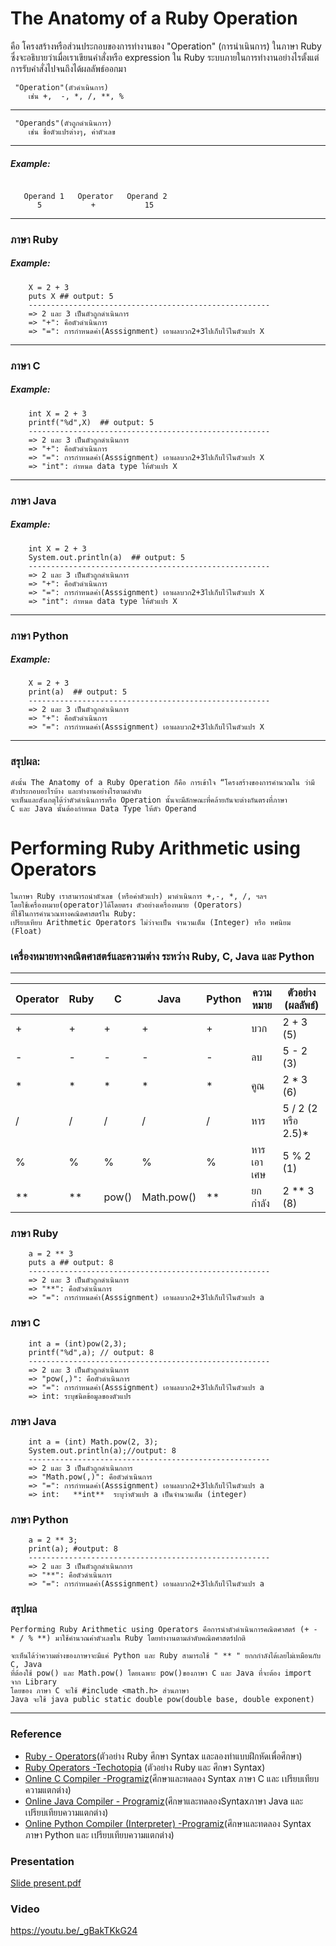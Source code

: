 
# The Anatomy of a Ruby Operation

คือ โครงสร้างหรือส่วนประกอบของการทำงานของ "Operation" (การนำเนินการ) ในภาษา  Ruby ซึ่งจะอธิบายว่าเมื่อเราเขียนคำสั่งหรือ expression ใน Ruby ระบบภายในการทำงานอย่างไรตั้งแต่การรับคำสั่งไปจนถึงได้ผลลัพธ์ออกมา

	 "Operation"(ตัวดำเนินการ) 
		เช่น +,  -, *, /, **, %
---
	 "Operands"(ตัวถูกดำเนินการ)
		เช่น ชื่อตัวแปรต่างๆ, ค่าตัวเลข
---
  ##### Example:
```
 
   Operand 1   Operator   Operand 2
      5           +           15
```
---
### ภาษา  Ruby
  ##### Example:
		X = 2 + 3
		puts X ## output: 5
		------------------------------------------------------
		=> 2 และ 3 เป็นตัวถูกดำเนินการ
		=> "+": คือตัวดำเนินการ
		=> "=": การกำหนดค่า(Asssignment) เอาผลบวก2+3ไปเก็บไว้ในตัวแปร X
---
### ภาษา  C
  ##### Example:
		int X = 2 + 3
		printf("%d",X)  ## output: 5
		------------------------------------------------------
		=> 2 และ 3 เป็นตัวถูกดำเนินการ
		=> "+": คือตัวดำเนินการ
		=> "=": การกำหนดค่า(Asssignment) เอาผลบวก2+3ไปเก็บไว้ในตัวแปร X
		=> "int": กำหนด data type ให้ตัวแปร X
---
### ภาษา  Java
  ##### Example:
		int X = 2 + 3
		System.out.println(a)  ## output: 5
		------------------------------------------------------
		=> 2 และ 3 เป็นตัวถูกดำเนินการ
		=> "+": คือตัวดำเนินการ
		=> "=": การกำหนดค่า(Asssignment) เอาผลบวก2+3ไปเก็บไว้ในตัวแปร X
		=> "int": กำหนด data type ให้ตัวแปร X
---
### ภาษา  Python
  ##### Example:
		X = 2 + 3
		print(a)  ## output: 5
		------------------------------------------------------
		=> 2 และ 3 เป็นตัวถูกดำเนินการ
		=> "+": คือตัวดำเนินการ
		=> "=": การกำหนดค่า(Asssignment) เอาผลบวก2+3ไปเก็บไว้ในตัวแปร X
---
### สรุปผล:
	ดังนั้น The Anatomy of a Ruby Operation ก็คือ การเข้าใจ “โครงสร้างของการคำนวณใน ว่ามีตัวประกอบอะไรบ้าง และทำงานอย่างไรตามลำดับ
	จะเห็นและสังเกตุได้ว่าตัวดำเนินการหรือ Operation นั้นจะมีลักษณะที่คล้ายกันจะต่างกันตรงที่ภาษา 
	C และ Java นั้นต้องกำหนด Data Type ให้ตัว Operand


# Performing Ruby Arithmetic using Operators
	ในภาษา Ruby เราสามารถนำตัวเลข (หรือค่าตัวแปร) มาดำเนินการ +,-, *, /, ฯลฯ 
	โดยใช้เครื่องหมาย(operator)ได้โดยตรง ตัวอย่างเครื่องหมาย (Operators)
 	ที่ใช้ในการคำนวณทางคณิตศาสตร์ใน Ruby:
 	เปรียบเทียบ Arithmetic Operators ไม่ว่าจะเป็น จำนวนเต็ม (Integer) หรือ ทศนิยม (Float)

	 
###  เครื่องหมายทางคณิตศาสตร์และความต่าง ระหว่าง Ruby, C, Java และ Python 
 ---
 | Operator | Ruby | C | Java | Python | ความหมาย | ตัวอย่าง (ผลลัพธ์) |
  |----------|-------|------|------|--------|---------------|--------------------------| 
  | + | + | + | + | + | บวก | 2 + 3 (5) |
  | - | - | - | - | - | ลบ | 5 - 2 (3) |
  | * | * | * | * | * | คูณ | 2 * 3 (6) |
  | / | / | / | / | / | หาร | 5 / 2 (2 หรือ 2.5)* |
  | % | % | % | % | % | หารเอาเศษ | 5 % 2 (1) | 
  | ** | ** | pow()| Math.pow()| ** | ยกกำลัง | 2 ** 3 (8) | 
  


### ภาษา  Ruby
		a = 2 ** 3
		puts a ## output: 8
		------------------------------------------------------
		=> 2 และ 3 เป็นตัวถูกดำเนินการ
		=> "**": คือตัวดำเนินการ
		=> "=": การกำหนดค่า(Asssignment) เอาผลบวก2+3ไปเก็บไว้ในตัวแปร a

### ภาษา  C
		int a = (int)pow(2,3);
		printf("%d",a); // output: 8
		------------------------------------------------------
		=> 2 และ 3 เป็นตัวถูกดำเนินการ
		=> "pow(,)": คือตัวดำเนินการ
		=> "=": การกำหนดค่า(Asssignment) เอาผลบวก2+3ไปเก็บไว้ในตัวแปร a
		=> int: ระบุชนิดข้อมูลของตัวแปร

### ภาษา  Java
		int a = (int) Math.pow(2, 3);
		System.out.println(a);//output: 8
		------------------------------------------------------
		=> 2 และ 3 เป็นตัวถูกดำเนินกการ
		=> "Math.pow(,)": คือตัวดำเนินการ
		=> "=": การกำหนดค่า(Asssignment) เอาผลบวก2+3ไปเก็บไว้ในตัวแปร a
		=> int:   **int**  ระบุว่าตัวแปร a เป็นจำนวนเต็ม (integer)
### ภาษา  Python
		a = 2 ** 3;
		print(a); #output: 8
		------------------------------------------------------
		=> 2 และ 3 เป็นตัวถูกดำเนินกการ
		=> "**": คือตัวดำเนินการ
		=> "=": การกำหนดค่า(Asssignment) เอาผลบวก2+3ไปเก็บไว้ในตัวแปร a
### สรุปผล
	Performing Ruby Arithmetic using Operators คือการนำตัวดำเนินการคณิตศาสตร์ (+ - * / % **) มาใช้คำนวณค่าตัวเลขใน Ruby โดยทำงานตามลำดับคณิตศาสตร์ปกติ
	
	จะเห็นได้ว่าความต่างของภาษาจะมีแค่ Python และ Ruby สามารถใช้ " ** " ยกกกำลังได้เลยไม่เหมือนกับ C, Java 
	ที่ต้องใช้ pow() และ Math.pow() โดยเฉพาะ pow()ของภาษา C และ Java ที่จะต้อง import จาก Library 
	โดยของ ภาษา C จะใช้ #include <math.h> ส่วนภาษา
	Java จะใช้ java public static double pow(double base, double exponent)

---
### Reference

 - [Ruby - Operators](https://www.tutorialspoint.com/ruby/ruby_operators.htm)(ตัวอย่าง Ruby  ศึกษา Syntax และลองทำแบบฝึกหัดเพื่อศึกษา)
 - [Ruby Operators -Techotopia](https://www.techotopia.com/index.php/Ruby_Operators) (ตัวอย่าง Ruby และ ศึกษา Syntax)
 - [Online C Compiler -Programiz](https://www.programiz.com/c-programming/online-compiler/)(ศึกษาและทดลอง Syntax  ภาษา C  และ เปรียบเทียบความแตกต่าง)
 - [Online Java Compiler - Programiz](https://www.programiz.com/java-programming/online-compiler/)(ศึกษาและทดลองSyntaxภาษา Java และ เปรียบเทียบความแตกต่าง)
 - [Online Python Compiler (Interpreter) -Programiz](https://www.programiz.com/python-programming/online-compiler/)(ศึกษาและทดลอง Syntax  ภาษา Python  และ เปรียบเทียบความแตกต่าง)

### Presentation
[Slide present.pdf](https://github.com/660710095/ProjectWebApp/blob/main/SCSU-Slide-6.pdf.pdf)
### Video
https://youtu.be/_gBakTKkG24
